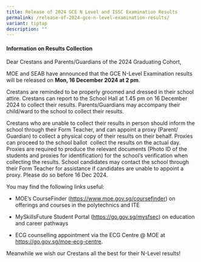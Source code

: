 ```yaml
---
title: Release of 2024 GCE N Level and ISSC Examination Results
permalink: /release-of-2024-gce-n-level-examination-results/
variant: tiptap
description: ""
---
```

<h4>Information on Results Collection</h4>
<p></p>
<p>Dear Crestans and Parents/Guardians of the 2024 Graduating Cohort,</p>
<p>MOE and SEAB have announced that the GCE N-Level Examination results will
be released on <strong>Mon, 16 December 2024 at 2 pm</strong>.&nbsp;</p>
<p>Crestans are reminded to be properly groomed and dressed in their school
attire. Crestans can report to the School Hall at 1.45 pm on 16 December
2024 to collect their results. Parents/Guardians may accompany their child/ward
to the school to collect their results.</p>
<p>Crestans who are unable to collect their results in person should inform
the school through their Form Teacher, and can appoint a proxy (Parent/
Guardian) to collect a physical copy of their results on their behalf.
Proxies can proceed to the school ballot&nbsp; collect the results on the
actual day.&nbsp; Proxies are required to produce the relevant documents
(Photo ID of the students and proxies for identification) for the school’s
verification when collecting the results. School candidates may contact
the school through their Form Teacher for assistance if candidates are
unable to appoint a proxy. Please do so before 16 Dec 2024.</p>
<p>You may find the following links useful:</p>
<ul>
<li>
<p>MOE’s CourseFinder (<a href="https://www.moe.gov.sg/coursefinder" rel="noopener noreferrer nofollow" target="_blank"><u>https://www.moe.gov.sg/coursefinder</u></a>)
on offerings and courses in the polytechnics and ITE</p>
</li>
<li>
<p>MySkillsFuture Student Portal (<a href="https://www.moe.gov.sg/coursefinder" rel="noopener noreferrer nofollow" target="_blank"><u>https://go.gov.sg/mysfsec</u></a>)
on education and career pathways</p>
</li>
<li>
<p>ECG counselling appointment via the ECG Centre @ MOE at <a href="https://www.moe.gov.sg/coursefinder" rel="noopener noreferrer nofollow" target="_blank"><u>https://go.gov.sg/moe-ecg-centre</u></a>.&nbsp;</p>
</li>
</ul>
<p>Meanwhile we wish our Crestans all the best for their N-Level results!</p>
<p>
<br>
</p>